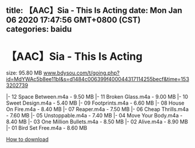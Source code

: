 
title: 【AAC】Sia - This Is Acting
date: Mon Jan 06 2020 17:47:56 GMT+0800 (CST)    
categories: baidu
---

# 【AAC】Sia - This Is Acting
size: 95.80 MB
 www.bdysou.com/t/going.php?id=MdYWAc5b8ee11bI&s=d1484c006399f400044317114255becf&time=1533202739
 
|- 12 Space Between.m4a - 9.50 MB
|- 11 Broken Glass.m4a - 9.00 MB
|- 10 Sweet Design.m4a - 5.40 MB
|- 09 Footprints.m4a - 6.60 MB
|- 08 House On Fire.m4a - 8.40 MB
|- 07 Reaper.m4a - 7.50 MB
|- 06 Cheap Thrills.m4a - 7.60 MB
|- 05 Unstoppable.m4a - 7.40 MB
|- 04 Move Your Body.m4a - 8.40 MB
|- 03 One Million Bullets.m4a - 8.50 MB
|- 02 Alive.m4a - 8.90 MB
|- 01 Bird Set Free.m4a - 8.60 MB

[How to download](https://bpcam.bemobtrk.com/go/2ceec3aa-1ca2-46d6-b9ff-aaa5c184517c?jno=1318)
